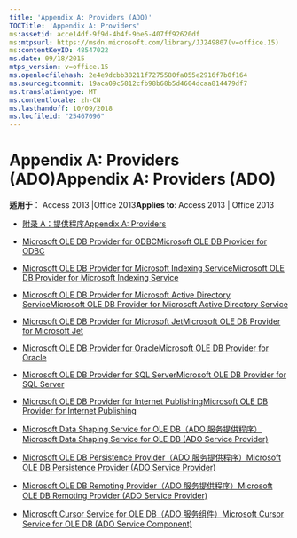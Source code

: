```yaml
---
title: 'Appendix A: Providers (ADO)'
TOCTitle: 'Appendix A: Providers'
ms:assetid: acce14df-9f9d-4b4f-9be5-407ff92620df
ms:mtpsurl: https://msdn.microsoft.com/library/JJ249807(v=office.15)
ms:contentKeyID: 48547022
ms.date: 09/18/2015
mtps_version: v=office.15
ms.openlocfilehash: 2e4e9dcbb38211f7275580fa055e2916f7b0f164
ms.sourcegitcommit: 19aca09c5812cfb98b68b5d4604dcaa814479df7
ms.translationtype: MT
ms.contentlocale: zh-CN
ms.lasthandoff: 10/09/2018
ms.locfileid: "25467096"
---
```

# <a name="appendix-a-providers-ado"></a><span data-ttu-id="09f02-102">Appendix A: Providers (ADO)</span><span class="sxs-lookup"><span data-stu-id="09f02-102">Appendix A: Providers (ADO)</span></span>


<span data-ttu-id="09f02-103">**适用于**： Access 2013 |Office 2013</span><span class="sxs-lookup"><span data-stu-id="09f02-103">**Applies to**: Access 2013 | Office 2013</span></span>

  - [<span data-ttu-id="09f02-104">附录 A：提供程序</span><span class="sxs-lookup"><span data-stu-id="09f02-104">Appendix A: Providers</span></span>](appendix-a-providers.md)

  - [<span data-ttu-id="09f02-105">Microsoft OLE DB Provider for ODBC</span><span class="sxs-lookup"><span data-stu-id="09f02-105">Microsoft OLE DB Provider for ODBC</span></span>](microsoft-ole-db-provider-for-odbc.md)

  - [<span data-ttu-id="09f02-106">Microsoft OLE DB Provider for Microsoft Indexing Service</span><span class="sxs-lookup"><span data-stu-id="09f02-106">Microsoft OLE DB Provider for Microsoft Indexing Service</span></span>](microsoft-ole-db-provider-for-microsoft-indexing-service.md)

  - [<span data-ttu-id="09f02-107">Microsoft OLE DB Provider for Microsoft Active Directory Service</span><span class="sxs-lookup"><span data-stu-id="09f02-107">Microsoft OLE DB Provider for Microsoft Active Directory Service</span></span>](microsoft-ole-db-provider-for-microsoft-active-directory-service.md)

  - [<span data-ttu-id="09f02-108">Microsoft OLE DB Provider for Microsoft Jet</span><span class="sxs-lookup"><span data-stu-id="09f02-108">Microsoft OLE DB Provider for Microsoft Jet</span></span>](microsoft-ole-db-provider-for-microsoft-jet.md)

  - [<span data-ttu-id="09f02-109">Microsoft OLE DB Provider for Oracle</span><span class="sxs-lookup"><span data-stu-id="09f02-109">Microsoft OLE DB Provider for Oracle</span></span>](microsoft-ole-db-provider-for-oracle.md)

  - [<span data-ttu-id="09f02-110">Microsoft OLE DB Provider for SQL Server</span><span class="sxs-lookup"><span data-stu-id="09f02-110">Microsoft OLE DB Provider for SQL Server</span></span>](microsoft-ole-db-provider-for-sql-server.md)

  - [<span data-ttu-id="09f02-111">Microsoft OLE DB Provider for Internet Publishing</span><span class="sxs-lookup"><span data-stu-id="09f02-111">Microsoft OLE DB Provider for Internet Publishing</span></span>](microsoft-ole-db-provider-for-internet-publishing.md)

  - [<span data-ttu-id="09f02-112">Microsoft Data Shaping Service for OLE DB（ADO 服务提供程序）</span><span class="sxs-lookup"><span data-stu-id="09f02-112">Microsoft Data Shaping Service for OLE DB (ADO Service Provider)</span></span>](microsoft-data-shaping-service-for-ole-db-ado-service-provider.md)

  - [<span data-ttu-id="09f02-113">Microsoft OLE DB Persistence Provider（ADO 服务提供程序）</span><span class="sxs-lookup"><span data-stu-id="09f02-113">Microsoft OLE DB Persistence Provider (ADO Service Provider)</span></span>](microsoft-ole-db-persistence-provider-ado-service-provider.md)

  - [<span data-ttu-id="09f02-114">Microsoft OLE DB Remoting Provider（ADO 服务提供程序）</span><span class="sxs-lookup"><span data-stu-id="09f02-114">Microsoft OLE DB Remoting Provider (ADO Service Provider)</span></span>](microsoft-ole-db-remoting-provider-ado-service-provider.md)

  - [<span data-ttu-id="09f02-115">Microsoft Cursor Service for OLE DB（ADO 服务组件）</span><span class="sxs-lookup"><span data-stu-id="09f02-115">Microsoft Cursor Service for OLE DB (ADO Service Component)</span></span>](microsoft-cursor-service-for-ole-db-ado-service-component.md)

